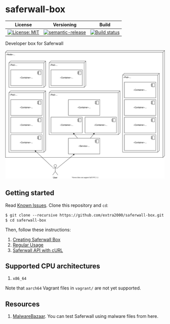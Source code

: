 # saferwall-box

| License | Versioning | Build |
| ------- | ---------- | ----- |
| [![License: MIT](https://img.shields.io/badge/License-MIT-yellow.svg)](https://opensource.org/licenses/MIT) | [![semantic-release](https://img.shields.io/badge/%20%20%F0%9F%93%A6%F0%9F%9A%80-semantic--release-e10079.svg)](https://github.com/semantic-release/semantic-release) | [![Build status](https://ci.appveyor.com/api/projects/status/asfogdp5pkbajp3i/branch/master?svg=true)](https://ci.appveyor.com/project/nikAizuddin/saferwall-box/branch/master) |

Developer box for Saferwall

![deployment-diagram](docs/resources/deployments.svg)


## Getting started

Read [Known Issues](docs/known-issues.md). Clone this repository and `cd`:
```
$ git clone --recursive https://github.com/extra2000/saferwall-box.git
$ cd saferwall-box
```

Then, follow these instructions:
1. [Creating Saferwall Box](docs/creating-saferwall-box.md)
1. [Regular Usage](docs/regular-usage.md)
1. [Saferwall API with cURL](docs/saferwall-api-with-curl.md)


## Supported CPU architectures

1. `x86_64`

Note that `aarch64` Vagrant files in `vagrant/` are not yet supported.


## Resources

1. [MalwareBazaar](https://bazaar.abuse.ch/). You can test Saferwall using malware files from here.
